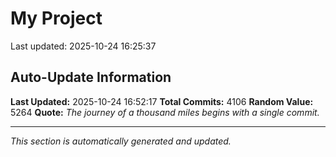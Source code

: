 # My Project


Last updated: 2025-10-24 16:25:37

















































































































































































































































































































































































































































































































































































































































































































































































































































































































































































































































































































































































































































































































































































































































































































































































































































































































































































































































































































































































































































































































































































































































































































































































































































































































































































































































































































































































































































































































































































































































































































































































































































































































































































































































































































































































































































































































































































































































































































































































































































































































































































































































































































































































































































































































































































































































































## Auto-Update Information

**Last Updated:** 2025-10-24 16:52:17
**Total Commits:** 4106
**Random Value:** 5264
**Quote:** _The journey of a thousand miles begins with a single commit._

---
_This section is automatically generated and updated._